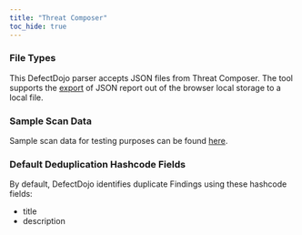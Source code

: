 ```yaml
---
title: "Threat Composer"
toc_hide: true
---
```

### File Types
This DefectDojo parser accepts JSON files from Threat Composer. The tool supports the [export](https://github.com/awslabs/threat-composer/tree/main?#features) of JSON report out of the browser local storage to a local file.

### Sample Scan Data
Sample scan data for testing purposes can be found [here](https://github.com/DefectDojo/django-DefectDojo/tree/master/unittests/scans/threat_composer).

### Default Deduplication Hashcode Fields
By default, DefectDojo identifies duplicate Findings using these hashcode fields:

- title
- description
